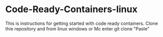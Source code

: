 # Code-Ready-Containers-linux

This is instructions for getting started with code ready containers. 
Clone thie repository and from linux windows or Mc enter git clone "Paste"
